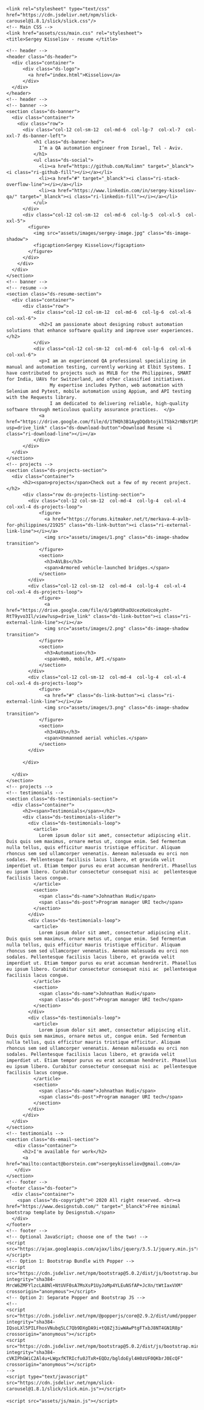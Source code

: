 <!doctype html>
<html lang="en">
  <head>
    <!-- Required meta tags -->
    <meta charset="utf-8">
    <meta name="viewport" content="width=device-width, initial-scale=1">
    <!-- Google Fots -->
    <link rel="preconnect" href="https://fonts.googleapis.com">
    <link rel="preconnect" href="https://fonts.gstatic.com" crossorigin>
    <link href="https://fonts.googleapis.com/css2?family=DM+Serif+Display:ital@0;1&family=Poppins:ital,wght@0,100;0,200;0,300;0,400;0,500;0,600;0,700;0,800;0,900;1,100;1,200;1,300;1,400;1,500;1,600;1,700;1,800;1,900&display=swap" rel="stylesheet">
    <!-- Remixicon Icon -->
    <link href="https://cdn.jsdelivr.net/npm/remixicon@2.5.0/fonts/remixicon.css" rel="stylesheet">
    <!-- Remixicon Icon -->
    <!-- Bootstrap CSS -->
    <link href="https://cdn.jsdelivr.net/npm/bootstrap@5.0.2/dist/css/bootstrap.min.css" rel="stylesheet" integrity="sha384-EVSTQN3/azprG1Anm3QDgpJLIm9Nao0Yz1ztcQTwFspd3yD65VohhpuuCOmLASjC" crossorigin="anonymous">
    <link href="https://unpkg.com/aos@2.3.1/dist/aos.css" rel="stylesheet">

    <link rel="stylesheet" type="text/css" href="https://cdn.jsdelivr.net/npm/slick-carousel@1.8.1/slick/slick.css"/>
    <!-- Main CSS -->
    <link href="assets/css/main.css" rel="stylesheet">
    <title>Sergey Kisseliov - resume </title>
  </head>
  <body>
    
    <!-- header -->
    <header class="ds-header">
      <div class="container">
          <div class="ds-logo">
            <a href="index.html">Kisseliov</a>
          </div>
      </div>
    </header>
    <!-- header -->
    <!-- banner -->
    <section class="ds-banner">
      <div class="container">
        <div class="row">
          <div class="col-12 col-sm-12  col-md-6  col-lg-7  col-xl-7  col-xxl-7 ds-banner-left">
              <h1 class="ds-banner-hed">
                I’m a QA automation engineer from Israel, Tel - Aviv.
              </h1>
              <ul class="ds-social">
                <li><a href="https://github.com/Kulimn" target="_blanck"><i class="ri-github-fill"></i></a></li>
                <li><a href="#" target="_blanck"><i class="ri-stack-overflow-line"></i></a></li>
                <li><a href="https://www.linkedin.com/in/sergey-kisseliov-qa/" target="_blanck"><i class="ri-linkedin-fill"></i></a></li>
              </ul>
          </div>
          <div class="col-12 col-sm-12  col-md-6  col-lg-5  col-xl-5  col-xxl-5">
            <figure>
              <img src="assets/images/sergey-image.jpg" class="ds-image-shadow">
              <figcaption>Sergey Kisseliov</figcaption>
            </figure>
          </div>
        </div>
      </div>
    </section>
    <!-- banner -->
    <!-- resume -->
    <section class="ds-resume-section">
      <div class="container">
          <div class="row">
              <div class="col-12 col-sm-12  col-md-6  col-lg-6  col-xl-6  col-xxl-6">
                <h2>I am passionate about designing robust automation solutions that enhance software quality and improve user experiences. </h2>
              </div>
              <div class="col-12 col-sm-12  col-md-6  col-lg-6  col-xl-6  col-xxl-6">
                <p>I am an experienced QA professional specializing in manual and automation testing, currently working at Elbit Systems. I have contributed to projects such as MVLB for the Philippines, SMART for India, UAVs for Switzerland, and other classified initiatives.
                    My expertise includes Python, web automation with Selenium and Pytest, mobile automation using Appium, and API testing with the Requests library.
                    I am dedicated to delivering reliable, high-quality software through meticulous quality assurance practices.  </p>
                <a href="https://drive.google.com/file/d/1THQh3B1AygDQdbtojklT5bk2rNBsY1PS/view?usp=drive_link" class="ds-download-button">Download Resume <i class="ri-download-line"></i></a>
              </div>
          </div>
      </div>
    </section>
    <!-- projects -->
    <section class="ds-projects-section">
      <div class="container">
          <h2><span>projects</span>Check out a few of my recent project.</h2>
          <div class="row ds-projects-listing-section">
            <div class="col-12 col-sm-12  col-md-4  col-lg-4  col-xl-4  col-xxl-4 ds-projects-loop">
                <figure>
                  <a href="https://forums.kitmaker.net/t/merkava-4-avlb-for-philippines/21925" class="ds-link-button"><i class="ri-external-link-line"></i></a>
                  <img src="assets/images/1.png" class="ds-image-shadow transition">
                </figure>
                <section>
                  <h3>AVLBs</h3>
                  <span>Armored vehicle-launched bridges.</span>
                </section>
            </div>
            <div class="col-12 col-sm-12  col-md-4  col-lg-4  col-xl-4  col-xxl-4 ds-projects-loop">
                <figure>
                  <a href="https://drive.google.com/file/d/1qWVOhaOUcezKeUcokyzht-RtT9yvo3Il/view?usp=drive_link" class="ds-link-button"><i class="ri-external-link-line"></i></a>
                  <img src="assets/images/2.png" class="ds-image-shadow transition">
                </figure>
                <section>
                  <h3>Automation</h3>
                  <span>Web, mobile, API.</span>
                </section>
            </div>
            <div class="col-12 col-sm-12  col-md-4  col-lg-4  col-xl-4  col-xxl-4 ds-projects-loop">
                <figure>
                  <a href="#" class="ds-link-button"><i class="ri-external-link-line"></i></a>
                  <img src="assets/images/3.png" class="ds-image-shadow transition">
                </figure>
                <section>
                  <h3>UAVs</h3>
                  <span>Unmanned aerial vehicles.</span>
                </section>
            </div>

          </div>

      </div>
    </section>
    <!-- projects -->
    <!-- testimonials -->
    <section class="ds-testimonials-section">
      <div class="container">
          <h2><span>Testimonials</span></h2>
          <div class="ds-testimonials-slider">
            <div class="ds-testimonials-loop">
              <article>
                Lorem ipsum dolor sit amet, consectetur adipiscing elit. Duis quis sem maximus, ornare metus ut, congue enim. Sed fermentum nulla tellus, quis efficitur mauris tristique efficitur. Aliquam rhoncus sem sed ullamcorper venenatis. Aenean malesuada eu orci non sodales. Pellentesque facilisis lacus libero, et gravida velit imperdiet ut. Etiam tempor purus eu erat accumsan hendrerit. Phasellus eu ipsum libero. Curabitur consectetur consequat nisi ac  pellentesque facilisis lacus congue.
              </article>
              <section>
                <span class="ds-name">Johnathan Hudi</span>
                <span class="ds-post">Program manager URI tech</span>
              </section>
            </div>
            <div class="ds-testimonials-loop">
              <article>
                Lorem ipsum dolor sit amet, consectetur adipiscing elit. Duis quis sem maximus, ornare metus ut, congue enim. Sed fermentum nulla tellus, quis efficitur mauris tristique efficitur. Aliquam rhoncus sem sed ullamcorper venenatis. Aenean malesuada eu orci non sodales. Pellentesque facilisis lacus libero, et gravida velit imperdiet ut. Etiam tempor purus eu erat accumsan hendrerit. Phasellus eu ipsum libero. Curabitur consectetur consequat nisi ac  pellentesque facilisis lacus congue.
              </article>
              <section>
                <span class="ds-name">Johnathan Hudi</span>
                <span class="ds-post">Program manager URI tech</span>
              </section>
            </div>
            <div class="ds-testimonials-loop">
              <article>
                Lorem ipsum dolor sit amet, consectetur adipiscing elit. Duis quis sem maximus, ornare metus ut, congue enim. Sed fermentum nulla tellus, quis efficitur mauris tristique efficitur. Aliquam rhoncus sem sed ullamcorper venenatis. Aenean malesuada eu orci non sodales. Pellentesque facilisis lacus libero, et gravida velit imperdiet ut. Etiam tempor purus eu erat accumsan hendrerit. Phasellus eu ipsum libero. Curabitur consectetur consequat nisi ac  pellentesque facilisis lacus congue.
              </article>
              <section>
                <span class="ds-name">Johnathan Hudi</span>
                <span class="ds-post">Program manager URI tech</span>
              </section>
            </div>
          </div>
      </div>
    </section>
    <!-- testimonials -->
    <section class="ds-email-section">
       <div class="container">
          <h2>I'm available for work</h2>
          <a href="mailto:contact@borstein.com">sergeykisseliov@gmail.com</a>
       </div>
    </section>
    <!-- footer -->
    <footer class="ds-footer">
      <div class="container">
        <span class="ds-copyright">© 2020 All right reserved. <br><a href="https://www.designstub.com/" target="_blanck">Free minimal bootstrap template by Designstub.</span>
      </div>
    </footer>
    <!-- footer -->
    <!-- Optional JavaScript; choose one of the two! -->
    <script src="https://ajax.googleapis.com/ajax/libs/jquery/3.5.1/jquery.min.js"></script>
    <!-- Option 1: Bootstrap Bundle with Popper -->
    <script src="https://cdn.jsdelivr.net/npm/bootstrap@5.0.2/dist/js/bootstrap.bundle.min.js" integrity="sha384-MrcW6ZMFYlzcLA8Nl+NtUVF0sA7MsXsP1UyJoMp4YLEuNSfAP+JcXn/tWtIaxVXM" crossorigin="anonymous"></script>
    <!-- Option 2: Separate Popper and Bootstrap JS -->
    <!--
    <script src="https://cdn.jsdelivr.net/npm/@popperjs/core@2.9.2/dist/umd/popper.min.js" integrity="sha384-IQsoLXl5PILFhosVNubq5LC7Qb9DXgDA9i+tQ8Zj3iwWAwPtgFTxbJ8NT4GN1R8p" crossorigin="anonymous"></script>
    <script src="https://cdn.jsdelivr.net/npm/bootstrap@5.0.2/dist/js/bootstrap.min.js" integrity="sha384-cVKIPhGWiC2Al4u+LWgxfKTRIcfu0JTxR+EQDz/bgldoEyl4H0zUF0QKbrJ0EcQF" crossorigin="anonymous"></script>
    -->
    <script type="text/javascript" src="https://cdn.jsdelivr.net/npm/slick-carousel@1.8.1/slick/slick.min.js"></script>
        
    <script src="assets/js/main.js"></script>
  </body>
</html>
